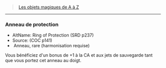 ﻿---
!MagicItem
Type: Anneau
Rarity: rare
Attunement: harmonisation requise
Id: magicitems_az_hd.md#anneau-de-protection
ParentLink: magicitems_az_hd.md#les-objets-magiques-de-a-à-z
Name: Anneau de protection
ParentName: Les objets magiques de A à Z
NameLevel: 3
AltName: Ring of Protection (SRD p237)
Source: (COC p141)
Attributes: {}
---
> [Les objets magiques de A à Z](hd_magicitems_az_les_objets_magiques_de_a_a_z.md)

---

### Anneau de protection

- AltName: Ring of Protection (SRD p237)
- Source: (COC p141)
-  Anneau, rare (harmonisation requise)

Vous bénéficiez d'un bonus de +1 à la CA et aux jets de sauvegarde tant que vous portez cet anneau au doigt.

